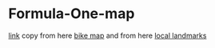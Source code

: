 # Formula-One-map
[link](https://overpass-ultra.us/#map&query=url:https://raw.githubusercontent.com/LordGarySugar/Formula-One-map/refs/heads/main/Formula-One-map.ultra)
copy from here [bike map](https://overpass-ultra.us/docs/Examples/bike-infra/)
and from here [local landmarks](https://overpass-ultra.us/docs/Examples/landmarks-prototype/)
